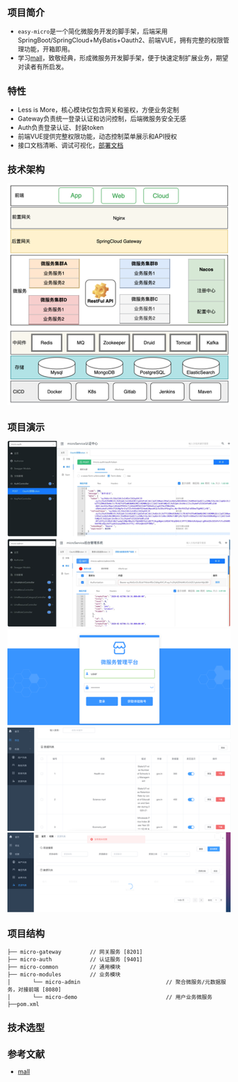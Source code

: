 ## 项目简介

- `easy-micro`是一个简化微服务开发的脚手架，后端采用SpringBoot/SpringCloud+MyBatis+Oauth2、前端VUE，拥有完整的权限管理功能，开箱即用。
- 学习[mall](https://github.com/macrozheng/mall)，致敬经典，形成微服务开发脚手架，便于快速定制扩展业务，期望对读者有所启发。

## 特性
- Less is More，核心模块仅包含网关和鉴权，方便业务定制
- Gateway负责统一登录认证和访问控制，后端微服务安全无感
- Auth负责登录认证、封装token
- 前端VUE提供完整权限功能，动态控制菜单展示和API授权
- 接口文档清晰、调试可视化，[部署文档](https://www.yuque.com/u1862689/owg1ex/bfltehvynfgccon9?singleDoc#qSteZ)


## 技术架构
![技术架构图](./document/picture/architecture.png)

## 项目演示
![鉴权访问](./document/picture/token&auth.png)
![前端登录](./document/picture/login.png)
![数据预览](./document/picture/preview.png)
![API未授权](./document/picture/unAuth.png)


## 项目结构
````   
├── micro-gateway         // 网关服务 [8201]
├── micro-auth            // 认证服务 [9401]
├── micro-common          // 通用模块                      
├── micro-modules         // 业务模块
│       └── micro-admin                           // 聚合微服务/元数据服务，对接前端 [8080]
│       └── micro-demo                            // 用户业务微服务 
├──pom.xml  
````
## 技术选型

## 参考文献
- [mall](https://github.com/macrozheng/mall)
